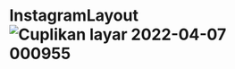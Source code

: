 # InstagramLayout![Cuplikan layar 2022-04-07 000955](https://user-images.githubusercontent.com/69122888/162030110-70174654-19f8-496e-97c4-d719e3badcea.png)
